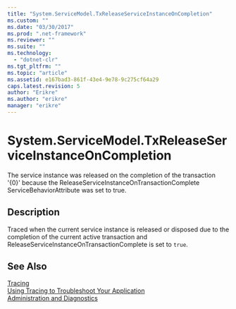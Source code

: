 ```yaml
---
title: "System.ServiceModel.TxReleaseServiceInstanceOnCompletion"
ms.custom: ""
ms.date: "03/30/2017"
ms.prod: ".net-framework"
ms.reviewer: ""
ms.suite: ""
ms.technology: 
  - "dotnet-clr"
ms.tgt_pltfrm: ""
ms.topic: "article"
ms.assetid: e167bad3-861f-43e4-9e78-9c275cf64a29
caps.latest.revision: 5
author: "Erikre"
ms.author: "erikre"
manager: "erikre"
---
```

# System.ServiceModel.TxReleaseServiceInstanceOnCompletion
The service instance was released on the completion of the transaction '{0}' because the ReleaseServiceInstanceOnTransactionComplete ServiceBehaviorAttribute was set to true.  
  
## Description  
 Traced when the current service instance is released or disposed due to the completion of the current active transaction and ReleaseServiceInstanceOnTransactionComplete is set to `true`.  
  
## See Also  
 [Tracing](../../../../../docs/framework/wcf/diagnostics/tracing/index.md)   
 [Using Tracing to Troubleshoot Your Application](../../../../../docs/framework/wcf/diagnostics/tracing/using-tracing-to-troubleshoot-your-application.md)   
 [Administration and Diagnostics](../../../../../docs/framework/wcf/diagnostics/index.md)
